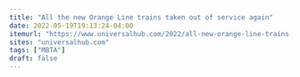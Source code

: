 ```yaml
---
title: "All the new Orange Line trains taken out of service again"
date: 2022-05-19T19:13:24-04:00
itemurl: "https://www.universalhub.com/2022/all-new-orange-line-trains-taken-out-service-again"
sites: "universalhub.com"
tags: ["MBTA"]
draft: false
---
```


